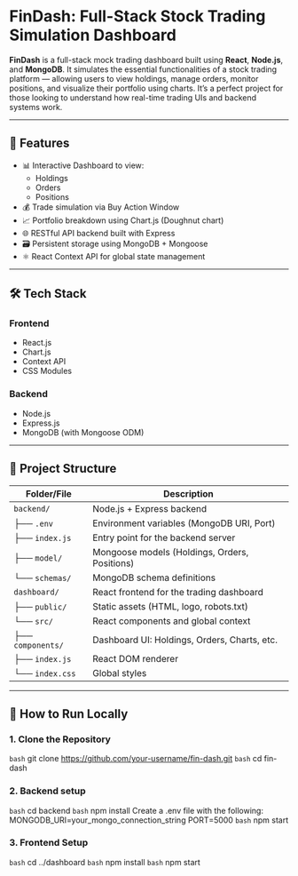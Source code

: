 # FinDash: Full-Stack Stock Trading Simulation Dashboard

**FinDash** is a full-stack mock trading dashboard built using **React**, **Node.js**, and **MongoDB**. It simulates the essential functionalities of a stock trading platform — allowing users to view holdings, manage orders, monitor positions, and visualize their portfolio using charts. It’s a perfect project for those looking to understand how real-time trading UIs and backend systems work.

---

## 🚀 Features

- 📊 Interactive Dashboard to view:
  - Holdings
  - Orders
  - Positions
- 💰 Trade simulation via Buy Action Window
- 📈 Portfolio breakdown using Chart.js (Doughnut chart)
- 🌐 RESTful API backend built with Express
- 🗃️ Persistent storage using MongoDB + Mongoose
- ⚛️ React Context API for global state management

---

## 🛠️ Tech Stack

### Frontend
- React.js
- Chart.js
- Context API
- CSS Modules

### Backend
- Node.js
- Express.js
- MongoDB (with Mongoose ODM)

---

## 📁 Project Structure

| Folder/File          | Description                                      |
|----------------------|--------------------------------------------------|
| `backend/`           | Node.js + Express backend                        |
| ├── `.env`           | Environment variables (MongoDB URI, Port)        |
| ├── `index.js`       | Entry point for the backend server               |
| ├── `model/`         | Mongoose models (Holdings, Orders, Positions)    |
| └── `schemas/`       | MongoDB schema definitions                       |
| `dashboard/`         | React frontend for the trading dashboard         |
| ├── `public/`        | Static assets (HTML, logo, robots.txt)           |
| └── `src/`           | React components and global context              |
|     ├── `components/`| Dashboard UI: Holdings, Orders, Charts, etc.     |
|     ├── `index.js`   | React DOM renderer                               |
|     └── `index.css`  | Global styles                                    |

---

## 🧪 How to Run Locally

### 1. Clone the Repository
```bash```
git clone https://github.com/your-username/fin-dash.git
```bash```
cd fin-dash
### 2. Backend setup
```bash```
cd backend
```bash```
npm install
Create a .env file with the following:
MONGODB_URI=your_mongo_connection_string
PORT=5000
```bash```
npm start

### 3. Frontend Setup
```bash```
cd ../dashboard
```bash```
npm install
```bash```
npm start




